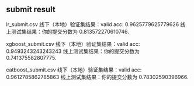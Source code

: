 ## submit result
lr_submit.csv
线下（本地）验证集结果：valid acc: 0.9625779625779626
线上测试集结果：你的提交分数为 0.813572270610746.

xgboost_submit.csv
线下（本地）验证集结果：valid acc: 0.9493243243243243
线上测试集结果：你的提交分数为 0.741375582807775.

catboost_submit.csv
线下（本地）验证集结果：valid acc: 0.9612785862785863
线上测试集结果：你的提交分数为 0.78302590396966.

